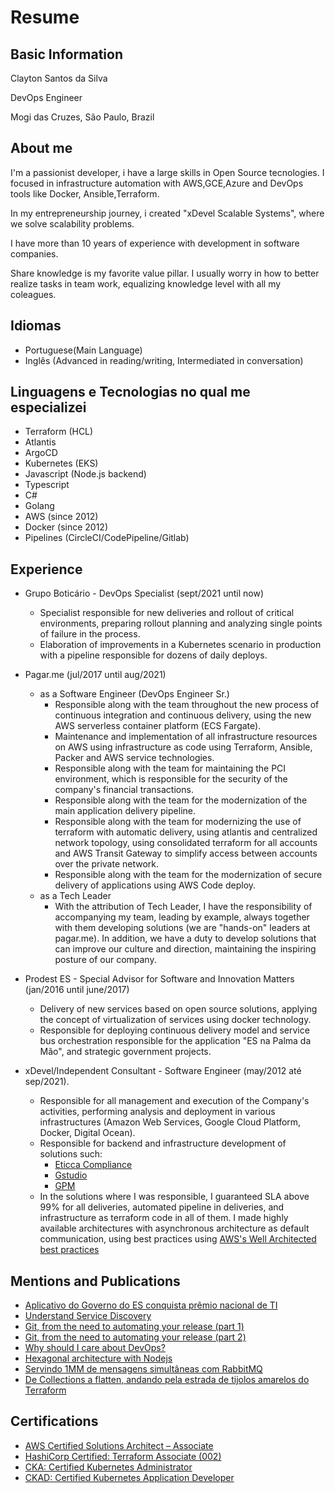 # Resume

## Basic Information

Clayton Santos da Silva

DevOps Engineer

Mogi das Cruzes, São Paulo, Brazil

## About me

I'm a passionist developer, i have a large skills in Open Source tecnologies.
I focused in infrastructure automation with AWS,GCE,Azure and DevOps tools like Docker, Ansible,Terraform.

In my entrepreneurship journey, i created "xDevel Scalable Systems", where we solve scalability problems.

I have more than 10 years of experience with development in software companies.

Share knowledge is my favorite value pillar. I usually worry in how to better realize tasks in team work, equalizing knowledge level with all my coleagues.

## Idiomas

- Portuguese(Main Language)
- Inglês (Advanced in reading/writing, Intermediated in conversation)

## Linguagens e Tecnologias no qual me especializei

- Terraform (HCL)
- Atlantis
- ArgoCD
- Kubernetes (EKS)
- Javascript (Node.js backend)
- Typescript
- C#
- Golang
- AWS (since 2012)
- Docker (since 2012)
- Pipelines (CircleCI/CodePipeline/Gitlab)

## Experience

- Grupo Boticário - DevOps Specialist (sept/2021 until now)
  
  - Specialist responsible for new deliveries and rollout of critical environments, preparing rollout planning and analyzing single points of failure in the process.
  - Elaboration of improvements in a Kubernetes scenario in production with a pipeline responsible for dozens of daily deploys.
- Pagar.me (jul/2017 until aug/2021)
  - as a Software Engineer (DevOps Engineer Sr.)
    - Responsible along with the team throughout the new process of continuous integration and continuous delivery, using the new AWS serverless container platform (ECS Fargate).
    - Maintenance and implementation of all infrastructure resources on AWS using infrastructure as code using Terraform, Ansible, Packer and AWS service technologies.
    - Responsible along with the team for maintaining the PCI environment, which is responsible for the security of the company's financial transactions.
    - Responsible along with the team for the modernization of the main application delivery pipeline.
    - Responsible along with the team for modernizing the use of terraform with automatic delivery, using atlantis and centralized network topology, using consolidated terraform for all accounts and AWS Transit Gateway to simplify access between accounts over the private network.
    - Responsible along with the team for the modernization of secure delivery of applications using AWS Code deploy.
  - as a Tech Leader
    - With the attribution of Tech Leader, I have the responsibility of accompanying my team, leading by example, always together with them developing solutions (we are "hands-on" leaders at pagar.me). In addition, we have a duty to develop solutions that can improve our culture and direction, maintaining the inspiring posture of our company.
- Prodest ES - Special Advisor for Software and Innovation Matters (jan/2016 until june/2017)
  - Delivery of new services based on open source solutions, applying the concept of virtualization of services using docker technology.
  - Responsible for deploying continuous delivery model and service bus orchestration responsible for the application "ES na Palma da Mão", and strategic government projects.
- xDevel/Independent Consultant - Software Engineer (may/2012 até sep/2021).
  - Responsible for all management and execution of the Company's activities, performing analysis and deployment in various infrastructures (Amazon Web Services, Google Cloud Platform, Docker, Digital Ocean).
  - Responsible for backend and infrastructure development of solutions such:
    - [Eticca Compliance](https://eticca.com.br/)
    - [Gstudio](https://gstudioapp.com/)
    - [GPM](https://gpmp.com.br/)
  - In the solutions where I was responsible, I guaranteed SLA above 99% for all deliveries, automated pipeline in deliveries, and infrastructure as terraform code in all of them. I made highly available architectures with asynchronous architecture as default communication, using best practices using [AWS's Well Architected best practices](https://docs.aws.amazon.com/wellarchitected/latest/framework/welcome.html)

## Mentions and Publications

- [Aplicativo do Governo do ES conquista prêmio nacional de TI](https://prodest.es.gov.br/Not%C3%ADcia/aplicativo-do-governo-do-es-conquista-premio-nacional-de-ti)
- [Understand Service Discovery](https://medium.com/trainingcenter/entendendo-orquestradores-parte-1-service-discovery-4219d604335c)
- [Git, from the need to automating your release (part 1)](https://medium.com/trainingcenter/git-da-necessidade-a-automa%C3%A7%C3%A3o-de-sua-release-parte-1-a9d697e8f9ee)
- [Git, from the need to automating your release (part 2)](https://medium.com/trainingcenter/git-da-necessidade-a-automa%C3%A7%C3%A3o-de-sua-release-parte-2-410b95c6d7cf)
- [Why should I care about DevOps?](https://medium.com/@claytonssilva/porque-devo-me-importar-com-devops-3f1f69e5f8fc)
- [Hexagonal architecture with Nodejs](https://github.com/hex-js/nodejs-hexagonal-boilerplate)
- [Servindo 1MM de mensagens simultâneas com RabbitMQ](https://medium.com/gbtech/servindo-1mm-de-mensagens-simult%C3%A2neas-com-rabbitmq-21c09fbad2e0)
- [De Collections a flatten, andando pela estrada de tijolos amarelos do Terraform](https://cavaleiro.dev/de-collections-a-flatten-andando-pela-estrada-de-tijolos-amarelos-do-terraform-6e65f33492f7)

## Certifications

- [AWS Certified Solutions Architect – Associate](https://www.credly.com/badges/6f622199-d906-4f83-8b0a-29ac7518b0d9/public_url)
- [HashiCorp Certified: Terraform Associate (002)](https://www.credly.com/badges/9a2b7238-718e-4df2-9bf5-a987f3889206/linked_in_profile)
- [CKA: Certified Kubernetes Administrator](https://www.credly.com/badges/7c4b4d8a-c214-4f18-be13-a5499427db70/public_url)
- [CKAD: Certified Kubernetes Application Developer](https://www.credly.com/badges/055097a6-1af5-41c4-926c-95a1dc954b02/public_url)
